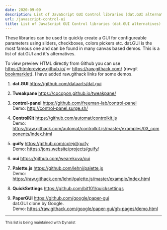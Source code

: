 ```yaml
---
date: 2020-09-09
description: List of JavaScript GUI Control libraries (dat.GUI alternatives)
url: /javascript-control-ui
title: List of JavaScript GUI Control libraries (dat.GUI alternatives)
---
```



These libraries can be used to quickly create a GUI for configureable parameters using sliders, checkboxes, colors pickers etc. dat.GUI is the most famous one and can be found in many canvas based demos. This is a list of dat.GUI and it's alternatives.

To view preview HTML directly from Github you can use https://htmlpreview.github.io/ or https://raw.githack.com/ (rawgit [bookmarklet](https://gist.github.com/martianyi/eac629487bdcc3665fc9e7a9aabfbea6)).
I have added raw.githack links for some demos.

1. **dat.GUI** https://github.com/dataarts/dat.gui  

1. **Tweakpane** https://cocopon.github.io/tweakpane/  

1. **control-panel** https://github.com/freeman-lab/control-panel  
Demo: http://control-panel.surge.sh/
1. **ControlKit** https://github.com/automat/controlkit.js  
Demo: https://raw.githack.com/automat/controlkit.js/master/examples/03_components/index.html
1. **guify** https://github.com/colejd/guify  
Demo: https://jons.website/projects/guify/
1. **oui** https://github.com/wearekuva/oui  

1. **Palette.js** https://github.com/lehni/palette.js  
Demo: https://raw.githack.com/lehni/palette.js/master/example/index.html
1. **QuickSettings** https://github.com/bit101/quicksettings  

1. **PaperGUI** https://github.com/google/paper-gui   
dat.GUI clone by Google.   
Demo: https://raw.githack.com/google/paper-gui/gh-pages/demo.html


---
<small>This list is being maintained with Dynalist</small>